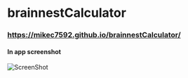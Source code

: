 # brainnestCalculator
### https://mikec7592.github.io/brainnestCalculator/

#### In app screenshot

![ScreenShot](calculator.png)
